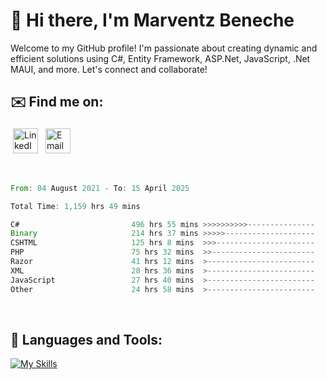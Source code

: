 # 👋 Hi there, I'm Marventz Beneche

Welcome to my GitHub profile! I'm passionate about creating dynamic and efficient solutions using C#, Entity Framework, ASP.Net, JavaScript, .Net MAUI, and more. Let's connect and collaborate!

## ✉️ Find me on:
 <a href="https://linkedin.com/in/benechem" target="_blank" rel="noopener noreferrer"> <img src="https://icons.iconarchive.com/icons/limav/flat-gradient-social/512/Linkedin-icon.png" alt="LinkedIn" height="40" style="vertical-align:top; margin:4px"></a>
 <a href="mailto:info@benechem.co"> <img src="https://icons.iconarchive.com/icons/dtafalonso/android-lollipop/512/Gmail-icon.png" alt="Email" height="40" style="vertical-align:top; margin:4px"></a>
</p>

<br/>
<!--START_SECTION:waka-->

```rust
From: 04 August 2021 - To: 15 April 2025

Total Time: 1,159 hrs 49 mins

C#                         496 hrs 55 mins >>>>>>>>>>---------------   41.94 %
Binary                     214 hrs 37 mins >>>>>--------------------   18.11 %
CSHTML                     125 hrs 8 mins  >>>----------------------   10.56 %
PHP                        75 hrs 32 mins  >>-----------------------   06.38 %
Razor                      41 hrs 12 mins  >------------------------   03.48 %
XML                        28 hrs 36 mins  >------------------------   02.41 %
JavaScript                 27 hrs 40 mins  >------------------------   02.34 %
Other                      24 hrs 58 mins  >------------------------   02.11 %
```

<!--END_SECTION:waka-->
<br />

## 🧰 Languages and Tools:

[![My Skills](https://skillicons.dev/icons?i=js,html,css,cs,java,php,mysql,dotnet,bootstrap,visualstudio,vscode,androidstudio,azure,xd,wordpress,raspberrypi)](https://skillicons.dev)
<br />

